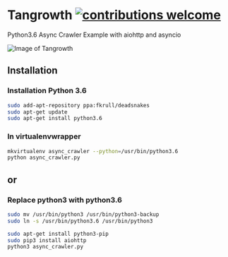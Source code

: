 # Tangrowth [![contributions welcome](https://img.shields.io/badge/contributions-welcome-brightgreen.svg?style=flat)](https://github.com/mehmetkose/python3.5-async-crawler/edit/master/README.md)
Python3.6 Async Crawler Example with aiohttp and asyncio

![Image of Tangrowth](https://assets.pokemon.com/assets/cms2/img/pokedex/detail/465.png)

## Installation

### Installation Python 3.6

```bash
sudo add-apt-repository ppa:fkrull/deadsnakes
sudo apt-get update
sudo apt-get install python3.6
```
### In virtualenvwrapper

```bash
mkvirtualenv async_crawler --python=/usr/bin/python3.6
python async_crawler.py
```
## or

### Replace python3 with python3.6

```bash
sudo mv /usr/bin/python3 /usr/bin/python3-backup
sudo ln -s /usr/bin/python3.6 /usr/bin/python3

sudo apt-get install python3-pip
sudo pip3 install aiohttp
python3 async_crawler.py
```
